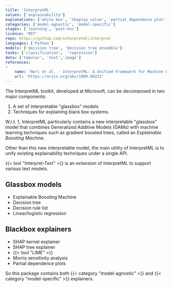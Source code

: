 ```yaml
---
title: 'InterpretML'
values: ['explainability']
explanations: ['white box', 'Shapley value', 'partial dependence plot', 'sensitivity analysis']
categories: ['model-agnostic', 'model-specific']
stages: ['learning', 'post-hoc']
licence: 'MIT'
repo: https://github.com/interpretml/interpret
languages: ['Python']
models: ['decision tree', 'decision tree ensemble']
tasks: ['classification',  'regression']
data: ['tabular', 'text','image']
references: 
- 
    name: 'Nori et al. - InterpretML: A Unified Framework for Machine Learning Interpretability'
    url: 'https://arxiv.org/abs/1909.09223'
---
```


The InterpretML toolkit, developed at Microsoft, can be decomposed in two major components:

1. A set of interpretable "glassbox" models
2. Techniques for explaining black box systems.

W.r.t. 1, InterpretML particularly contains a new interpretable "glassbox" model that combines Generalized Additive Models (GAMs) with machine learning techniques such as gradient boosted trees, called an *Explainable Boosting Machine*.

Other than this new interpretable model, the main utility of InterpretML is to unify existing explainability techniques under a single API.

{{< tool "Interpret-Text" >}} is an extension of InterpretML to support various text models.

## Glassbox models

- Explainable Boosting Machine
- Decision tree
- Decision rule list
- Linear/logistic regression 

## Blackbox explainers

- SHAP kernel explainer
- SHAP tree explainer
- {{< tool "LIME" >}}
- Morris sensitivity analysis
- Partial dependence plots

So this package contains both {{< category "model-agnostic" >}} and {{< category "model-specific" >}} explainers.

